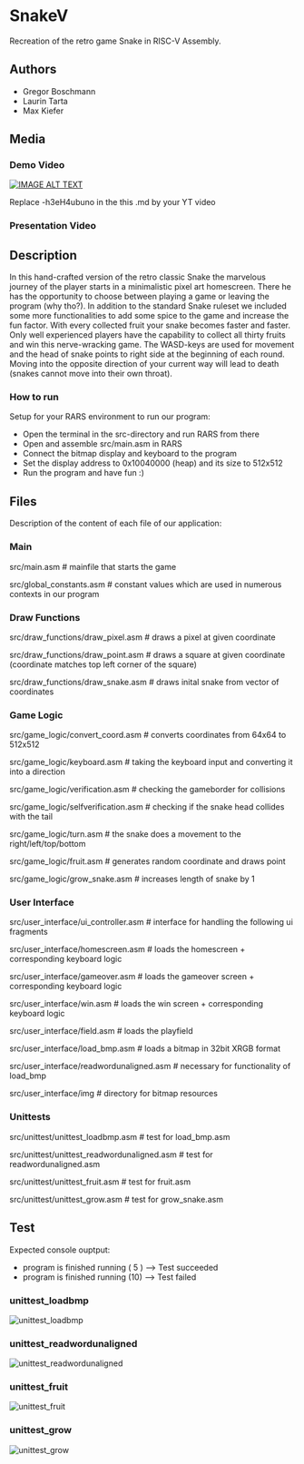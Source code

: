 # SnakeV

Recreation of the retro game Snake in RISC-V Assembly.

## Authors

- Gregor Boschmann
- Laurin Tarta
- Max Kiefer

## Media

### Demo Video

[![IMAGE ALT TEXT](http://img.youtube.com/vi/lU9VKJT4uNE/0.jpg)](https://www.youtube.com/watch?v=lU9VKJT4uNE "SnakeV Demo")

Replace -h3eH4ubuno in the this .md by your YT video

### Presentation Video

## Description

In this hand-crafted version of the retro classic Snake the marvelous journey of the player starts in a minimalistic pixel art homescreen. There he has the opportunity to choose between playing a game or leaving the program (why tho?). In addition to the standard Snake ruleset we included some more functionalities to add some spice to the game and increase the fun factor. With every collected fruit your snake becomes faster and faster. Only well experienced players have the capability to collect all thirty fruits and win this nerve-wracking game. The WASD-keys are used for movement and the head of snake points to right side at the beginning of each round. Moving into the opposite direction of your current way will lead to death (snakes cannot move into their own throat). 
 
### How to run

Setup for your RARS environment to run our program:

- Open the terminal in the src-directory and run RARS from there
- Open and assemble src/main.asm in RARS
- Connect the bitmap display and keyboard to the program
- Set the display address to 0x10040000 (heap) and its size to 512x512
- Run the program and have fun :)

## Files

Description of the content of each file of our application:

### Main

src/main.asm # mainfile that starts the game

src/global_constants.asm # constant values which are used in numerous contexts in our program

### Draw Functions

src/draw_functions/draw_pixel.asm # draws a pixel at given coordinate

src/draw_functions/draw_point.asm # draws a square at given coordinate (coordinate matches top left corner of the square)

src/draw_functions/draw_snake.asm # draws inital snake from vector of coordinates

### Game Logic

src/game_logic/convert_coord.asm # converts coordinates from 64x64 to 512x512

src/game_logic/keyboard.asm # taking the keyboard input and converting it into a direction

src/game_logic/verification.asm # checking the gameborder for collisions

src/game_logic/selfverification.asm  # checking if the snake head collides with the tail

src/game_logic/turn.asm # the snake does a movement to the right/left/top/bottom

src/game_logic/fruit.asm # generates random coordinate and draws point

src/game_logic/grow_snake.asm # increases length of snake by 1

### User Interface

src/user_interface/ui_controller.asm   # interface for handling the following ui fragments 

src/user_interface/homescreen.asm   # loads the homescreen + corresponding keyboard logic

src/user_interface/gameover.asm   # loads the gameover screen + corresponding keyboard logic

src/user_interface/win.asm   # loads the win screen + corresponding keyboard logic

src/user_interface/field.asm   # loads the playfield

src/user_interface/load_bmp.asm   # loads a bitmap in 32bit XRGB format

src/user_interface/readwordunaligned.asm   # necessary for functionality of load_bmp

src/user_interface/img # directory for bitmap resources

### Unittests

src/unittest/unittest_loadbmp.asm # test for load_bmp.asm

src/unittest/unittest_readwordunaligned.asm # test for readwordunaligned.asm

src/unittest/unittest_fruit.asm # test for fruit.asm

src/unittest/unittest_grow.asm # test for grow_snake.asm

## Test

Expected console ouptput:
- program is finished running ( 5 ) --> Test succeeded   
- program is finished running (10) --> Test failed

### unittest_loadbmp

![unittest_loadbmp](https://user-images.githubusercontent.com/81292206/140516270-c372702c-664e-4f9a-837d-61d876522a5d.png)

### unittest_readwordunaligned

![unittest_readwordunaligned](https://user-images.githubusercontent.com/81292206/140516452-2dc7ab6b-2513-47cf-bff7-469f84ca6ee2.png)

### unittest_fruit

![unittest_fruit](https://user-images.githubusercontent.com/81292206/140531099-5b545999-1407-4a1f-8367-71e1a273e010.png)

### unittest_grow

![unittest_grow](https://user-images.githubusercontent.com/81292206/140531813-4f12a6c6-7fa2-400b-9aad-c7b300c88237.png)

